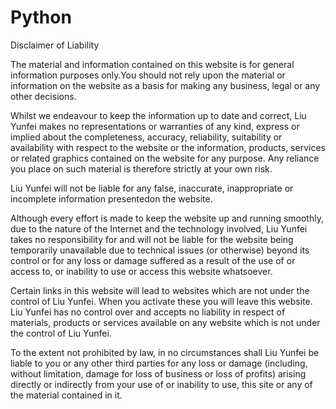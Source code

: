 # Python
Disclaimer of Liability

The material and information contained on this website is for general information purposes only.You should not rely upon the material or information on the website as a basis for making any business, legal or any other decisions.

Whilst we endeavour to keep the information up to date and correct, Liu Yunfei makes no representations or warranties of any kind, express or implied about the completeness, accuracy, reliability, suitability or availability with respect to the website or the information, products, services or related graphics contained on the website for any purpose. Any reliance you place on such material is therefore strictly at your own risk.

Liu Yunfei will not be liable for any false, inaccurate, inappropriate or incomplete information presentedon the website.

Although every effort is made to keep the website up and running smoothly, due to the nature of the Internet and the technology involved, Liu Yunfei takes no responsibility for and will not be liable for the website being temporarily unavailable due to technical issues (or otherwise) beyond its control or for any loss or damage suffered as a result of the use of or access to, or inability to use or access this website whatsoever.

Certain links in this website will lead to websites which are not under the control of Liu Yunfei. When you activate these you will leave this website. Liu Yunfei has no control over and accepts no liability in respect of materials, products or services available on any website which is not under the control of Liu Yunfei.

To the extent not prohibited by law, in no circumstances shall Liu Yunfei be liable to you or any other third parties for any loss or damage (including, without limitation, damage for loss of business or loss of profits) arising directly or indirectly from your use of or inability to use, this site or any of the material contained in it.
